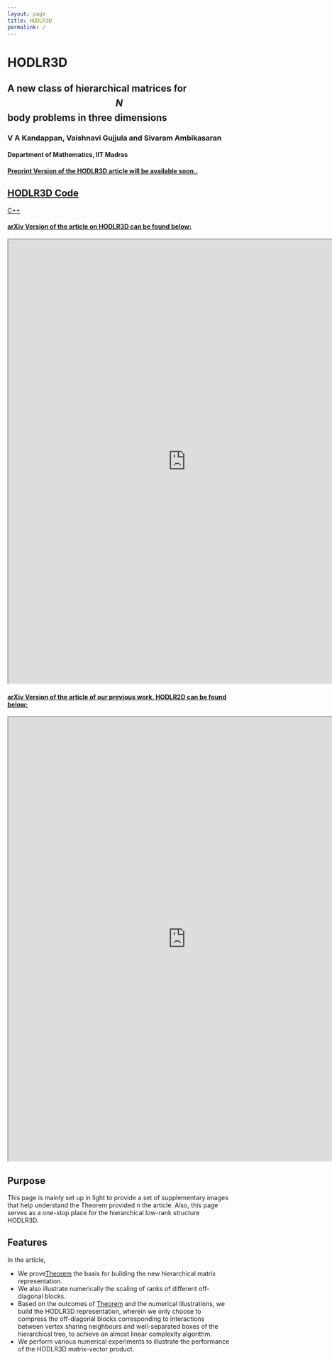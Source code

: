 ```yaml
---
layout: page
title: HODLR3D
permalink: /
---
```



# HODLR3D
## A new class of hierarchical matrices for $$N$$ body problems in three dimensions
### V A Kandappan, Vaishnavi Gujjula and Sivaram Ambikasaran
#### Department of Mathematics, IIT Madras
#### <u>Preprint Version of the HODLR3D article will be available soon..</u>

## <u>HODLR3D Code</u>
[C++](https://github.com/vaishna77/HODLR3D)

#### <u>arXiv Version of the article on HODLR3D can be found below:</u>
<iframe src="https://arxiv.org/pdf/2307.16303.pdf" height="1000" width="800"></iframe>

#### <u>arXiv Version of the article of our previous work, HODLR2D can be found below:</u>
<iframe src="https://arxiv.org/pdf/2204.05536.pdf" height="1000" width="800"></iframe>

## Purpose

This page is mainly set up in light to provide a set of supplementary images that help understand the Theorem provided n the article. Also, this page serves as a one-stop place for the hierarchical low-rank structure HODLR3D.


## Features

In the article, 
* We prove[Theorem](https://kandapva.github.io/hodlr3d/theorem/) the basis for building the new hierarchical matrix representation. 
* We also illustrate numerically the scaling of ranks of different off-diagonal blocks.
* Based on the outcomes of [Theorem](https://kandapva.github.io/hodlr3d/theorem/) and the numerical illustrations, we build the HODLR3D representation, wherein we only choose to compress the off-diagonal blocks corresponding to interactions between vertex sharing neighbours and well-separated boxes of the hierarchical tree, to achieve an almost linear complexity algorithm. 
* We perform various numerical experiments to illustrate the performance of the HODLR3D matrix-vector product.

